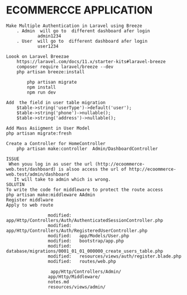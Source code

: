 # ECOMMERCCE APPLICATION
    Make Multiple Authentication in Laravel using Breeze 
        . Admin  will go to  different dashboard afer login
                admin1234
        . User  will go to  different dashboard afer login
                user1234
    
    Loook on Laravel Breezae
        https://laravel.com/docs/11.x/starter-kits#laravel-breeze
        composer require laravel/breeze --dev    
        php artisan breeze:install

            php artisan migrate
            npm install
            npm run dev

    Add  the field in user table migration
        $table->string('userType')->default('user');
        $table->string('phone')->nullable();
        $table->string('address')->nullable();

    Add Mass Asiigment in User Model
    php artisan migrate:fresh

    Create a Controller for HomeController
        php artisan make:controller  Admin/DashboardController

    ISSUE
     When youu log in as user the url (http://ecoommerce-web.test/dashboard) is alsoo access the url of http://ecoommerce-web.test/admin/dashboard
       It will take to admin which is wrong.    
    SOLUTIN
    To write the code for middleware to protect the route access
    php artisan make:middleware AAdmin
    Register middlware 
    Apply to web route

                    modified:   app/Http/Controllers/Auth/AuthenticatedSessionController.php
                    modified:   app/Http/Controllers/Auth/RegisteredUserController.php
                    modified:   app/Models/User.php
                    modified:   bootstrap/app.php
                    modified:   database/migrations/0001_01_01_000000_create_users_table.php
                    modified:   resources/views/auth/register.blade.php
                    modified:   routes/web.php

                     app/Http/Controllers/Admin/
                    app/Http/Middleware/
                    notes.md
                    resources/views/admin/
            
    
